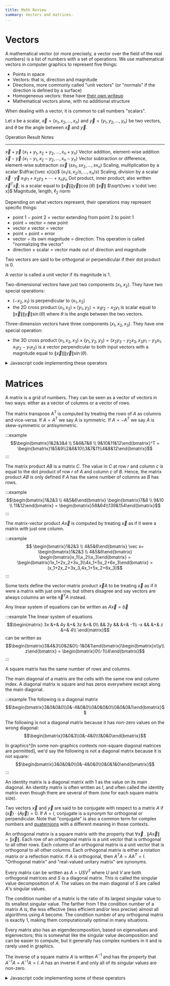 ```yaml
---
title: Math Review
summary: Vectors and matrices.
...
```



# Vectors 

A mathematical vector (or more precisely, a vector over the field of the real numbers)
is a list of numbers with a set of operations.
We use mathematical vectors in computer graphics to represent five things:

- Points in space
- Vectors: that is, direction and magnitude
- Directions, more commonly called "unit vectors" (or "normals" if the direction is defined by a surface)
- Homogeneous vectors: these have [their own writeup](math2.html)
- Mathematical vectors alone, with no additional structure

When dealing with a vector, it is common to call numbers "scalars".

Let $s$ be a scalar,
$\vec x = (x_1, x_2, \dots, x_n)$ and $\vec y = (y_1, y_2, \dots, y_n)$ be two vectors,
and $\theta$ be the angle between $\vec x$ and $\vec y$.

Operation           Result                                  Notes
------------------- --------------                          -------------------
$\vec x + \vec y$   $(x_1+y_1, x_2+y_2, \dots, x_n+y_n)$    Vector addition, element-wise addition
$\vec x - \vec y$   $(x_1-y_1, x_2-y_2, \dots, x_n-y_n)$    Vector subtraction or difference, element-wise subtraction
$s \vec x$          $(s x_1, s x_2, \dots, s x_n)$          Scaling, multiplication by a scalar
$\dfrac{\vec x}{s}$ $(x_1/s, x_2/s, \dots, x_n/s)$          Scaling, division by a scalar
$\vec x\cdot\vec y$ $x_1y_1 + x_2y_2 + \cdots + x_ny_n$     Dot product, inner product; also written $\vec x^{T} \vec x$; is a scalar equal to $\|\vec x\| \|\vec y\| \cos(\theta)$
$\|\vec x\|$        $\sqrt{\vec x \cdot \vec x}$            Magnitude, length, $\ell_2$ norm

Depending on what vectors represent, their operations may represent specific things:

- point 1 − point 2 = vector extending from point 2 to point 1
- point + vector = new point
- vector ± vector = vector
- point + point = error
- vector ÷ its own magnitude = direction. This operation is called "normalizing the vector"
- direction × scalar = vector made out of direction and magnitude

Two vectors are said to be orthogonal or perpendicular if their dot product is $0$.

A vector is called a unit vector if its magnitude is $1$.

Two-dimensional vectors have just two components $(x_1, x_2)$.
They have two special operations:

- $(-x_2, x_1)$ is perpendicular to $(x_1, x_2)$
- the 2D cross product $(x_1, x_2) \times (y_1,y_2) = x_1y_2-x_2y_1$ is scalar
equal to $\|\vec x\| \|\vec y\| \sin(\theta)$ where $\theta$ is the angle between the two vectors.

Three-dimension vectors have three components $(x_1, x_2, x_3)$.
They have one special operation:

- the 3D cross product $(x_1, x_2, x_3) \times (y_1,y_2,y_3) = (x_2y_3-y_2x_3, x_3y_1-y_3x_1,x_1y_2-y_1x_2)$ is a vector perpendicular to both input vectors with a magnitude equal to $\|\vec x\| \|\vec y\| \sin(\theta)$.

<details class="example"><summary>Javascript code implementing these operators</summary>
```js
const add = (x,y) => x.map((e,i)=>e+y[i])
const sub = (x,y) => x.map((e,i)=>e-y[i])
const mul = (x,s) => x.map(e=>e*s)
const div = (x,s) => x.map(e=>e/s)
const dot = (x,y) => x.map((e,i)=>e*y[i]).reduce((s,t)=>s+t)
const mag = (x) => Math.sqrt(dot(x,x))
const normalize = (x) => div(x,mag(x))
const cross = (x,y) => x.length == 2 ?
  x[0]*y[1]-x[1]*y[0] :
  x.map((e,i)=> x[(i+1)%3]*y[(i+2)%3] - x[(i+2)%3]*y[(i+1)%3])
```
</details>



# Matrices

A matrix is a grid of numbers.
They can be seen as a vector of vectors in two ways:
either as a vector of columns or a vector of rows.

The matrix transpose $A^T$ is computed by treating the rows of $A$ as columns and vice-versa.
If $A = A^T$ we say $A$ is symmetric.
If $A = -A^T$ we say $A$ is skew-symmetric or antisymmetric.

:::example
$$\begin{bmatrix}1&2&3&4 \\ 5&6&7&8 \\ 9&10&11&12\end{bmatrix}^T = \begin{bmatrix}1&5&9\\2&6&10\\3&7&11\\4&8&12\end{bmatrix}$$
:::

The matrix product $A B$ is a matrix $C$.
The value in $C$ at row $r$ and column $c$ is equal to
the dot product of row $r$ of $A$ and column $c$ of $B$.
Hence, the matrix product $A B$ is only defined if $A$ has the same number of columns as $B$ has rows.

:::example
$$\begin{bmatrix}1&2&3 \\ 4&5&6\end{bmatrix} \begin{bmatrix}7&8 \\ 9&10 \\ 11&12\end{bmatrix} = \begin{bmatrix}58&64\\139&154\end{bmatrix}$$
:::

The matrix-vector product $A \vec x$ is computed by treating $\vec x$ as if it were a matrix with just one column.

:::example
$$
\begin{bmatrix}1&2&3 \\ 4&5&6\end{bmatrix} \vec x=
\begin{bmatrix}1&2&3 \\ 4&5&6\end{bmatrix} \begin{bmatrix}x_1\\x_2\\x_3\end{bmatrix} =
\begin{bmatrix}1x_1+2x_2+3x_3\\4x_1+5x_2+6x_3\end{bmatrix}
=(x_1+2x_2+3x_3,4x_1+5x_2+6x_3)$$
:::

Some texts define the vector-matrix product $\vec x A$ to be treating $\vec x$ as if it were a matrix with just one row, but others disagree and say vectors are always columns an write $\vec x^T A$ instead.

Any linear system of equations can be written as $A \vec x = \vec b$

:::example
The linear system of equations
$$\begin{matrix}
3x &+& 4y &+& 3z &=& 0\\
&& 2y && &=& -1\\
-x && &+& z &=& 4\\
\end{matrix}$$
can be written as
$$\begin{bmatrix}3&4&3\\0&2&0\\-1&0&1\end{bmatrix}\begin{bmatrix}x\\y\\z\end{bmatrix} = \begin{bmatrix}0\\-1\\4\end{bmatrix}$$
:::

A square matrix has the same number of rows and columns.

The main diagonal of a matrix are the cells with the same row and column index.
A diagonal matrix is square and has zeros everywhere except along the main diagonal.

:::example
The following is a diagonal matrix
$$\begin{bmatrix}3&0&0&0\\0&-4&0&0\\0&0&0&0\\0&0&0&1\end{bmatrix}$$

The following is not a diagonal matrix because it has non-zero values on the wrong diagonal:
$$\begin{bmatrix}0&0&3\\0&-4&0\\1&0&0\end{bmatrix}$$

In graphics^[In some non-graphics contexts non-square diagonal matrices are permitted], we'd say the following is not a diagonal matrix because it is not square:
$$\begin{bmatrix}3&0&0&0\\0&-4&0&0\\0&0&1&0\end{bmatrix}$$
:::

An identity matrix is a diagonal matrix with 1 as the value on its main diagonal.
An identity matrix is often written as $I$, and often called *the* identity matrix
even though there are several of them (one for each square matrix size).

Two vectors $\vec x$ and $\vec y$ are said to be conjugate with respect to a matrix $A$ if $\left(\vec x\right) \cdot \left(A \vec y\right) = 0$.
If $A = I$, conjugate is a synonym for orthogonal or perpendicular.
Note that "conjugate" is also a common term for complex numbers and [quaternions](quaternions.html) with a different meaning in those contexts.

An orthogonal matrix is a square matrix with the property that $\forall \vec x \;.\; \|A \vec x\| = \|\vec x\|$.
Each row of an orthogonal matrix is a unit vector that is orthogonal to all other rows.
Each column of an orthogonal matrix is a unit vector that is orthogonal to all other columns.
Each orthogonal matrix is either a rotation matrix or a reflection matrix.
If $A$ is orthogonal, then $A^T A = A A^T = I$.
"Orthogonal matrix" and "real-valued unitary matrix" are synonyms.

Every matrix can be written as $A = U S V^T$ where $U$ and $V$ are both orthogonal matrices
and $S$ is a diagonal matrix.
This is called the singular value decomposition of $A$.
The values on the main diagonal of $S$ are called $A$'s singular values.

The condition number of a matrix is the ratio of its largest singular value to its smallest singular value.
The farther from 1 the condition number of a matrix $A$ is, the less effective (less efficient and/or less precise) almost all algorithms using $A$ become.
The condition number of any orthogonal matrix is exactly 1, making them computationally optimal in many situations.

Every matrix also has an eigendecomposition,
based on eigenvalues and eigenvectors;
this is somewhat like the singular value decomposition
and can be easier to compute, but it generally has complex numbers in it
and is rarely used in graphics.

The inverse of a square matrix $A$ is written $A^{-1}$ and has the property that $A^{-1}A = A^{-1}A = I$.
$A$ has an inverse if and only all of its singular values are non-zero.


<details class="example"><summary>Javascript code implementing some of these operators</summary>
WebGL2 assumed 4×4 matrices in column-major order; this code only works for that specific case.
```js
const m4row = (m,r) => new m.constructor(4).map((e,i)=>m[r+4*i])
const m4rowdot = (m,r,v) => m[r]*v[0] + m[r+4]*v[1] + m[r+8]*v[2] + m[r+12]*v[3]
const m4col = (m,c) => m.slice(c*4,(c+1)*4)
const m4transpose = (m) => m.map((e,i) => m[((i&3)<<2)+(i>>2)])
const m4mul = (...args) => args.reduce((m1,m2) => {
  if(m2.length == 4) return m2.map((e,i)=>m4rowdot(m1,i,m2)) // m*v
  if(m1.length == 4) return m1.map((e,i)=>m4rowdot(m2,i,m1)) // v*m
  let ans = new m1.constructor(16)
  for(let c=0; c<4; c+=1) for(let r=0; r<4; r+=1)
    ans[r+c*4] = m4rowdot(m1,r,m4col(m2,c))
  return ans // m*m
})
```
</details>



